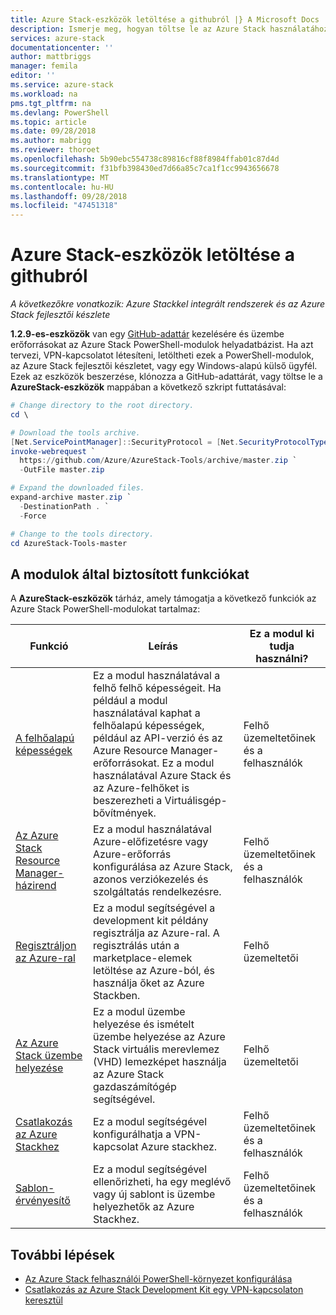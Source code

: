 ```yaml
---
title: Azure Stack-eszközök letöltése a githubról |} A Microsoft Docs
description: Ismerje meg, hogyan töltse le az Azure Stack használatához szükséges eszközöket.
services: azure-stack
documentationcenter: ''
author: mattbriggs
manager: femila
editor: ''
ms.service: azure-stack
ms.workload: na
pms.tgt_pltfrm: na
ms.devlang: PowerShell
ms.topic: article
ms.date: 09/28/2018
ms.author: mabrigg
ms.reviewer: thoroet
ms.openlocfilehash: 5b90ebc554738c89816cf88f8984ffab01c87d4d
ms.sourcegitcommit: f31bfb398430ed7d66a85c7ca1f1cc9943656678
ms.translationtype: MT
ms.contentlocale: hu-HU
ms.lasthandoff: 09/28/2018
ms.locfileid: "47451318"
---
```

# <a name="download-azure-stack-tools-from-github"></a>Azure Stack-eszközök letöltése a githubról

*A következőkre vonatkozik: Azure Stackkel integrált rendszerek és az Azure Stack fejlesztői készlete*

**1.2.9-es-eszközök** van egy [GitHub-adattár](https://github.com/Azure/AzureStack-Tools) kezelésére és üzembe erőforrásokat az Azure Stack PowerShell-modulok helyadatbázist. Ha azt tervezi, VPN-kapcsolatot létesíteni, letöltheti ezek a PowerShell-modulok, az Azure Stack fejlesztői készletet, vagy egy Windows-alapú külső ügyfél. Ezek az eszközök beszerzése, klónozza a GitHub-adattárát, vagy töltse le a **AzureStack-eszközök** mappában a következő szkript futtatásával:

```PowerShell
# Change directory to the root directory. 
cd \

# Download the tools archive.
[Net.ServicePointManager]::SecurityProtocol = [Net.SecurityProtocolType]::Tls12 
invoke-webrequest `
  https://github.com/Azure/AzureStack-Tools/archive/master.zip `
  -OutFile master.zip

# Expand the downloaded files.
expand-archive master.zip `
  -DestinationPath . `
  -Force

# Change to the tools directory.
cd AzureStack-Tools-master

```

## <a name="functionality-provided-by-the-modules"></a>A modulok által biztosított funkciókat

A **AzureStack-eszközök** tárház, amely támogatja a következő funkciók az Azure Stack PowerShell-modulokat tartalmaz:  

| Funkció | Leírás | Ez a modul ki tudja használni? |
| --- | --- | --- |
| [A felhőalapú képességek](user/azure-stack-validate-templates.md) | Ez a modul használatával a felhő felhő képességeit. Ha például a modul használatával kaphat a felhőalapú képességek, például az API-verzió és az Azure Resource Manager-erőforrásokat. Ez a modul használatával Azure Stack és az Azure-felhőket is beszerezheti a Virtuálisgép-bővítmények. | Felhő üzemeltetőinek és a felhasználók |
| [Az Azure Stack Resource Manager-házirend](user/azure-stack-policy-module.md) | Ez a modul használatával Azure-előfizetésre vagy Azure-erőforrás konfigurálása az Azure Stack, azonos verziókezelés és szolgáltatás rendelkezésre. | Felhő üzemeltetőinek és a felhasználók |
| [Regisztráljon az Azure-ral](azure-stack-register.md) | Ez a modul segítségével a development kit példány regisztrálja az Azure-ral. A regisztrálás után a marketplace-elemek letöltése az Azure-ból, és használja őket az Azure Stackben. | Felhő üzemeltetői |
| [Az Azure Stack üzembe helyezése](azure-stack-run-powershell-script.md) | Ez a modul üzembe helyezése és ismételt üzembe helyezése az Azure Stack virtuális merevlemez (VHD) lemezképet használja az Azure Stack gazdaszámítógép segítségével. | Felhő üzemeltetői|
| [Csatlakozás az Azure Stackhez](azure-stack-connect-powershell.md) | Ez a modul segítségével konfigurálhatja a VPN-kapcsolat Azure stackhez. | Felhő üzemeltetőinek és a felhasználók |
| [Sablon-érvényesítő](user/azure-stack-validate-templates.md) | Ez a modul segítségével ellenőrizheti, ha egy meglévő vagy új sablont is üzembe helyezhetők az Azure Stackhez. | Felhő üzemeltetőinek és a felhasználók|


## <a name="next-steps"></a>További lépések
* [Az Azure Stack felhasználói PowerShell-környezet konfigurálása](user/azure-stack-powershell-configure-user.md)   
* [Csatlakozás az Azure Stack Development Kit egy VPN-kapcsolaton keresztül](azure-stack-connect-azure-stack.md)  
